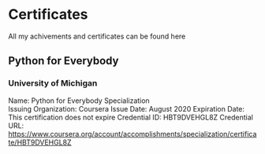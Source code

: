 # Certificates
All my achivements and certificates can be found here

## Python for Everybody
### University of Michigan

Name: Python for Everybody Specialization  
Issuing Organization: Coursera
Issue Date: August 2020
Expiration Date: This certification does not expire
Credential ID: HBT9DVEHGL8Z
Credential URL: https://www.coursera.org/account/accomplishments/specialization/certificate/HBT9DVEHGL8Z
